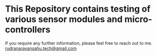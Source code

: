# This Repository contains testing of various sensor modules and micro-controllers 

If you require any further information, please feel free to reach out to me.
rudranarayansahu.tech@gmail.com
